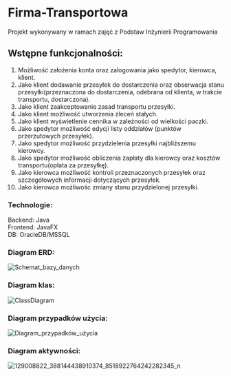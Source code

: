 # Firma-Transportowa
Projekt wykonywany w ramach zajęć z Podstaw Inżynierii Programowania

## Wstępne funkcjonalności: 
1.  Możliwość założenia konta oraz zalogowania jako spedytor, kierowca, klient.
2.  Jako klient dodawanie przesyłek do dostarczenia oraz obserwacja stanu przesyłki(przeznaczona do dostarczenia, odebrana od klienta, w trakcie transportu, dostarczona).
3.  Jako klient zaakceptowanie zasad transportu przesyłki.
4.  Jako klient możliwość utworzenia zleceń stałych.
5.  Jako klient wyświetlenie cennika w zależności od wielkości paczki.
6.  Jako spedytor możliwość edycji listy oddziałów (punktów przerzutowych przesyłek).
7.  Jako spedytor możliwość przydzielenia przesyłki najbliższemu kierowcy.
8.  Jako spedytor możliwość obliczenia zapłaty dla kierowcy oraz kosztów transportu(opłata za przesyłkę).
9.  Jako kierowca możliwość kontroli przeznaczonych przesyłek oraz szczegółowych informacji dotyczących przesyłek.
10. Jako kierowca możliwośc zmiany stanu przydzielonej przesyłki.

### Technologie:
Backend: Java<br/>
Frontend: JavaFX<br/>
DB: OracleDB/MSSQL
### Diagram ERD:
![Schemat_bazy_danych](https://user-images.githubusercontent.com/48603149/100749495-03403900-33e5-11eb-88d2-995fc39623ce.jpg)
### Diagram klas:
![ClassDiagram](https://user-images.githubusercontent.com/48603149/100749380-e277e380-33e4-11eb-9529-e77e3840c400.PNG)
### Diagram przypadków użycia:
![Diagram_przypadków_użycia](https://user-images.githubusercontent.com/48603149/100749346-d724b800-33e4-11eb-9873-65f4eebc5098.jpg)
### Diagram aktywności:
![129008822_388144438910374_8518922764242282345_n](https://user-images.githubusercontent.com/48603149/100756704-c9bffb80-33ed-11eb-89a5-b0e6df84a88f.jpg)
